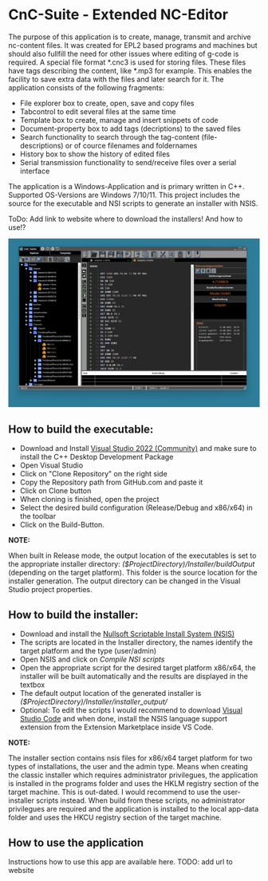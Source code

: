 # CnC-Suite - Extended NC-Editor
The purpose of this application is to create, manage, transmit and archive nc-content files. It was created for EPL2 based programs and machines but should also fullfill the need for other issues where editing of g-code is required. A special file format *.cnc3 is used for storing files. These files have tags describing the content, like *.mp3 for example. This enables the facility to save extra data with the files and later search for it. 
The application consists of the following fragments:
- File explorer box to create, open, save and copy files
- Tabcontrol to edit several files at the same time
- Template box to create, manage and insert snippets of code
- Document-property box to add tags (decriptions) to the saved files
- Search functionality to search through the tag-content (file-descriptions) or of cource filenames and foldernames
- History box to show the history of edited files
- Serial transmission functionality to send/receive files over a serial interface

The application is a Windows-Application and is primary written in C++. Supported OS-Versions are Windows 7/10/11. This project includes the source for the executable and NSI scripts to generate an installer with NSIS.

ToDo: Add link to website where to download the installers! And how to use!?

![User interface screenshot](Img/full_prog_black.png)

## How to build the executable:
- Download and Install [Visual Studio 2022 (Community)](https://visualstudio.microsoft.com/de/downloads/) and make sure to install the C++ Desktop Development Package
- Open Visual Studio
- Click on "Clone Repository" on the right side
- Copy the Repository path from GitHub.com and paste it
- Click on Clone button
- When cloning is finished, open the project
- Select the desired build configuration (Release/Debug and x86/x64) in the toolbar
- Click on the Build-Button.

**NOTE:**

When built in Release mode, the output location of the executables is set to the appropriate installer directory: *($ProjectDirectory)/Installer/buildOutput* (depending on the target platform).
This folder is the source location for the installer generation. The output directory can be changed in the Visual Studio project properties.

## How to build the installer:
- Download and install the [Nullsoft Scriptable Install System (NSIS)](https://nsis.sourceforge.io/Download)
- The scripts are located in the Installer directory, the names identify the target platform and the type (user/admin)
- Open NSIS and click on *Compile NSI scripts* 
- Open the appropriate script for the desired target platform x86/x64, the installer will be built automatically and the results are displayed in the textbox
- The default output location of the generated installer is *($ProjectDirectory)/Installer/installer_output/*
- Optional: To edit the scripts I would recommend to download [Visual Studio Code](https://code.visualstudio.com/) and when done, install the NSIS language support extension from the Extension Marketplace inside VS Code.

**NOTE:**

The installer section contains nsis files for x86/x64 target platform for two types of installations, the user and the admin type. Means when creating the classic installer which requires administrator privilegues, the application is installed in the programs folder and uses the HKLM registry section of the target machine. This is out-dated. I would recommend to use the user-installer scripts instead. When build from these scripts, no administrator privilegues are required and the application is installed to the local app-data folder and uses the HKCU registry section of the target machine.

## How to use the application
Instructions how to use this app are available here.  TODO: add url to website

